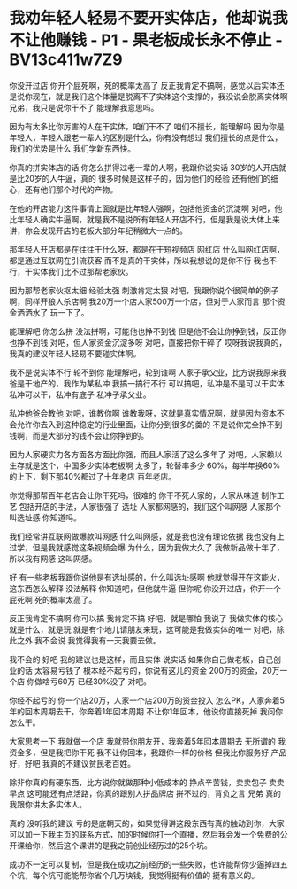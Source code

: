 # 我劝年轻人轻易不要开实体店，他却说我不让他赚钱 - P1 - 果老板成长永不停止 - BV13c411w7Z9

你没开过店 你开个屁死啊，死的概率太高了 反正我肯定不搞啊，感觉以后实体还是说你现在，就是我们这个体量是脱离不了实体这个支撑的，我没说会脱离实体啊兄弟，我只是说你干不了 能理解我意思吗。

因为有太多比你厉害的人在干实体，咱们干不了 咱们不擅长，能理解吗 因为你是年轻人，年轻人跟老一辈人的区别是什么，你有没有想过 我们擅长的点是什么，我们的优势是什么 我们学新东西快。

你真的拼实体店的话 你怎么拼得过老一辈的人啊，我跟你说实话 30岁的人开店就是比20岁的人牛逼，真的 很多时候是这样子的，因为他们的经验 还有他们的细心，还有他们那个时代的产物。

在他的开店能力这件事情上面就是比年轻人强啊，包括他资金的沉淀啊 对吧，他比年轻人确实牛逼啊，就是我不是说所有年轻人开店不行，但是我是说大体上来讲，你会发现开店的老板大部分年纪稍微大一点的。

那年轻人开店都是在往往干什么呀，都是在干短视频店 网红店 什么叫网红店啊，都是通过互联网在引流获客 而不是真的干实体，所以我想说的是你不行 我也不行，干实体我们比不过那帮老家伙。

因为那帮老家伙抠太细 经验太强 刺激肯定太狠 对吧，我跟你说个很简单的例子啊，同样开狼人杀店啊 我20万一个店人家500万一个店，但对于人家而言 那个资金洒洒水了 玩一下了。

能理解吧 你怎么拼 没法拼啊，可能他也挣不到钱 但是他不会让你挣到钱，反正你也挣不到钱 对吧，但人家资金沉淀多呀 对吧，直接把你干碎了 哎呀我说我真的，我真的建议年轻人轻易不要碰实体啊。

我不是说实体不行 轮不到你 能理解吧，轮到谁啊 人家子承父业，比方说我原来我爸是干地产的，我作为某私冲 我搞一搞行不行 可以搞吧，私冲是不是可以干实体 私冲可以干，私冲有底子 私冲子承父业。

私冲他爸会教他 对吧，谁教你啊 谁教我呀，这就是真实情况啊，就是因为资本不会允许你去入到这种稳定的行业里面，让你分到很多的羹的 不是说你完全挣不到钱啊，而是大部分的钱不会让你挣到的。

因为人家硬实力各方面各方面比你强，而且人家活了这么多年了 对吧，人家赖以生存就是这个，中国多少实体老板啊 太多了，轮替率多少 60%，每半年换60%的上下，剩下那40%都过了十年老店 百年老店。

你觉得那帮百年老店会让你干死吗，很难的 你干不死人家的，人家从味道 制作工艺 包括开店的手法，人家很强了 选址 人家都网感的，我们这个叫网感 人家那个叫选址感 你知道吗。

我们经常讲互联网做爆款叫网感 什么叫网感，就是我也没有理论依据 我也没有上过学，但是我就感觉这条视频会爆 为什么，因为我做太久了 我做新品做十年了，所以我有网感 这叫网感。

好 有一些老板我跟你说他是有选址感的，什么叫选址感啊 他就觉得开在这能火，这东西怎么解释 没法解释 你知道吧，但他就牛逼 但你呢 你没开过店，你开一个屁死啊 死的概率太高了。

反正我肯定不搞啊 你可以搞 我肯定不搞 好吧，就是哪怕 我说了 我做实体的核心就是什么，就是玩 就是有个地儿请朋友来玩，这可能是我做实体的唯一 对吧，除此之外 我不会说 我觉得我有一天我要去做。

我不会的 好吧 我的建议也是这样，而且实体 说实话 如果你自己做老板，自己创业的话 太容易亏钱了 根本经不起亏的，你说有这儿的资金 200万的资金，20万一个店 你做啥亏60万 已经30%没了 对吧。

你经不起亏的 你一个店20万，人家一个店200万的资金投入 怎么PK，人家奔着5年的回本周期去干，你奔着1年回本周期 不让你1年回本，他说你直接死掉 我问你怎么干。

大家思考一下 我就做一个店 我就带你朋友开，我奔着5年回本周期去 无所谓的 我资金多，但是我把你干死 我不让你回本，我跟你一样的价格 但我比你服务好 产品好，好吧 我真的不建议贫民老百姓。

除非你真的有硬东西，比方说你就做那种小低成本的 挣点辛苦钱，卖卖包子 卖卖早点 这可能还有点活路，你真的跟别人拼品牌店 拼不过的，背负之言 兄弟 真的 我跟你讲太多实体人。

真的 没听我的建议 亏的是底朝天的，如果觉得讲这段东西有真的触动到你，大家可以加一下我主页的联系方式，加的时候你打一个直播，然后我会发一个免费的公开课给你，然后这个课讲的是我之前创业经历过的25个坑。

成功不一定可以复制，但是我在成功之前经历的一些失败，也许能帮你少逼掉四五个坑，每个坑可能能帮你省个几万块钱，我觉得挺有价值的 挺有意义的。

